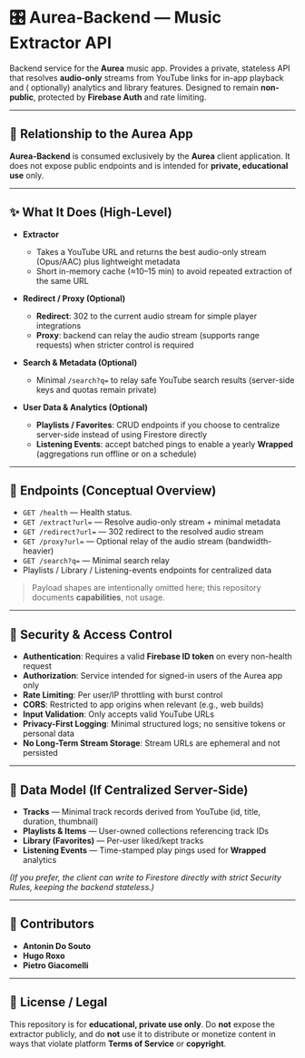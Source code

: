 # 🎛️ Aurea-Backend — Music Extractor API

Backend service for the **Aurea** music app.
Provides a private, stateless API that resolves **audio-only** streams from YouTube links for in-app playback and (
optionally) analytics and library features. Designed to remain **non-public**, protected by **Firebase Auth** and rate
limiting.

---

## 🔗 Relationship to the Aurea App

**Aurea-Backend** is consumed exclusively by the **Aurea** client application.
It does not expose public endpoints and is intended for **private, educational use** only.

---

## ✨ What It Does (High-Level)

* **Extractor**

	* Takes a YouTube URL and returns the best audio-only stream (Opus/AAC) plus lightweight metadata
	* Short in-memory cache (≈10–15 min) to avoid repeated extraction of the same URL

* **Redirect / Proxy (Optional)**

	* **Redirect**: 302 to the current audio stream for simple player integrations
	* **Proxy**: backend can relay the audio stream (supports range requests) when stricter control is required

* **Search & Metadata (Optional)**

	* Minimal `/search?q=` to relay safe YouTube search results (server-side keys and quotas remain private)

* **User Data & Analytics (Optional)**

	* **Playlists / Favorites**: CRUD endpoints if you choose to centralize server-side instead of using Firestore
	  directly
	* **Listening Events**: accept batched pings to enable a yearly **Wrapped** (aggregations run offline or on a
	  schedule)

---

## 🧭 Endpoints (Conceptual Overview)

* `GET /health` — Health status.
* `GET /extract?url=` — Resolve audio-only stream + minimal metadata
* `GET /redirect?url=` — 302 redirect to the resolved audio stream
* `GET /proxy?url=` — Optional relay of the audio stream (bandwidth-heavier)
* `GET /search?q=` — Minimal search relay
* Playlists / Library / Listening-events endpoints for centralized data

> Payload shapes are intentionally omitted here; this repository documents **capabilities**, not usage.

---

## 🔐 Security & Access Control

* **Authentication**: Requires a valid **Firebase ID token** on every non-health request
* **Authorization**: Service intended for signed-in users of the Aurea app only
* **Rate Limiting**: Per user/IP throttling with burst control
* **CORS**: Restricted to app origins when relevant (e.g., web builds)
* **Input Validation**: Only accepts valid YouTube URLs
* **Privacy-First Logging**: Minimal structured logs; no sensitive tokens or personal data
* **No Long-Term Stream Storage**: Stream URLs are ephemeral and not persisted

---

## 🧱 Data Model (If Centralized Server-Side)

* **Tracks** — Minimal track records derived from YouTube (id, title, duration, thumbnail)
* **Playlists & Items** — User-owned collections referencing track IDs
* **Library (Favorites)** — Per-user liked/kept tracks
* **Listening Events** — Time-stamped play pings used for **Wrapped** analytics

*(If you prefer, the client can write to Firestore directly with strict Security Rules, keeping the backend stateless.)*

---

## 🤝 Contributors

* **Antonin Do Souto**
* **Hugo Roxo**
* **Pietro Giacomelli**

---

## 📜 License / Legal

This repository is for **educational, private use only**.
Do **not** expose the extractor publicly, and do **not** use it to distribute or monetize content in ways that violate
platform **Terms of Service** or **copyright**.
